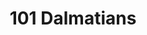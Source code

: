 ---
layout: fact
year: 1961
title: 101 Dalmatians
fact: <em>101 Dalmatians</em> debuted a new animation process. Animators typically provided cleaned-up sketches to a team that traced those drawings onto cels with ink. With <em>Dalmations</em>, animators photocopied drawings directly onto cels, cutting production time by one-third, and giving the film its unique look.
---
